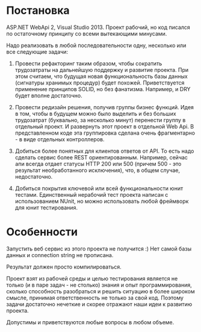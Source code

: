 # Постановка
ASP.NET WebApi 2, Visual Studio 2013. Проект рабочий, но код писался по остаточному принципу со всеми вытекающими минусами.

Надо реализовать в любой последовательности одну, несколько или все следующие задачи:

1. Провести рефакторинг таким образом, чтобы сократить трудозатраты на дальнейшую поддержку и развитие проекта.
При этом считаем, что будущая новая функциональность базы данных (сигнатуры хранимых процедур) будет похожей. Приветствуется применение принципов SOLID, но без фанатизма. Например, и DRY будет вполне достаточно.

2. Провести редизайн решения, получив группы бизнес функций. Идея в том, чтобы в будущем можно было выделить и без больших трудозатрат (буквально, за несколько минут) перенести группу в отдельный проект. И развернуть этот проект в отдельной Web Api. В представленном коде эта группировка сделана очень фрагментарно  - в виде отдельных контроллеров.

3. Добиться более понятных для клиентов ответов от API. То есть надо сделать сервис более REST ориентированным. Например, сейчас апи всегда отдает статусы HTTP 200 или 500 (причем 500 - это результат необработанного исключения), что, в общем случае, недостаточно.

4. Добиться покрытия ключевой или всей функциональности юнит тестами. Единственный нерабочий тест проекта написан с использованием NUnit, но можно использовать любой фреймворк для юнит тестирования.

# Особенности
Запустить веб сервис из этого проекта не получится :) Нет самой базы данных и connection string не прописана.

Результат должен просто компилироваться.

Проект взят из рабочей среды и целью тестирования является не только (и в паре задач - не столько) знания и опыт программирования, сколько способность разобраться и решить ситуацию в более широком смысле, принимая ответственность не только за свой код. Поэтому задачи достаточно нечеткие и скорее отражают наши идеи к развитию проекта.

Допустимы и приветствуются любые вопросы в любом объеме.

